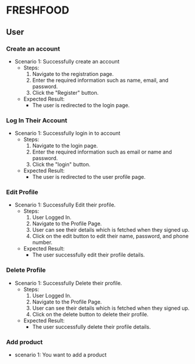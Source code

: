 # FRESHFOOD


## User

### Create an account
- Scenario 1: Successfully create an account
    - Steps:
        1. Navigate to the registration page.
        2. Enter the required information such as name, email, and password.
        3. Click the "Register" button.
    - Expected Result:
        - The user is redirected to the login page.

### Log In Their Account
- Scenario 1: Successfully login in to account
    - Steps:
        1. Navigate to the login page.
        2. Enter the required information such as email or name and password.
        3. Click the "login" button.
    - Expected Result:
        - The user is redirected to the user profile page.

### Edit Profile
- Scenario 1: Successfully Edit their profile.
    - Steps:
        1. User Logged In.
        2. Navigate to the Profile Page.
        3. User can see their details which is fetched when they signed up.
        4. Click on the edit button to edit their name, password, and phone number.
    - Expected Result:
        - The user successfully edit their profile details.


### Delete Profile
- Scenario 1: Successfully Delete their profile.
    - Steps:
        1. User Logged In.
        2. Navigate to the Profile Page.
        3. User can see their details which is fetched when they signed up.
        4. Click on the delete button to delete their profile.
    - Expected Result:
        - The user successfully delete their profile details.


### Add product 

- scenario  1: You want to add a product 